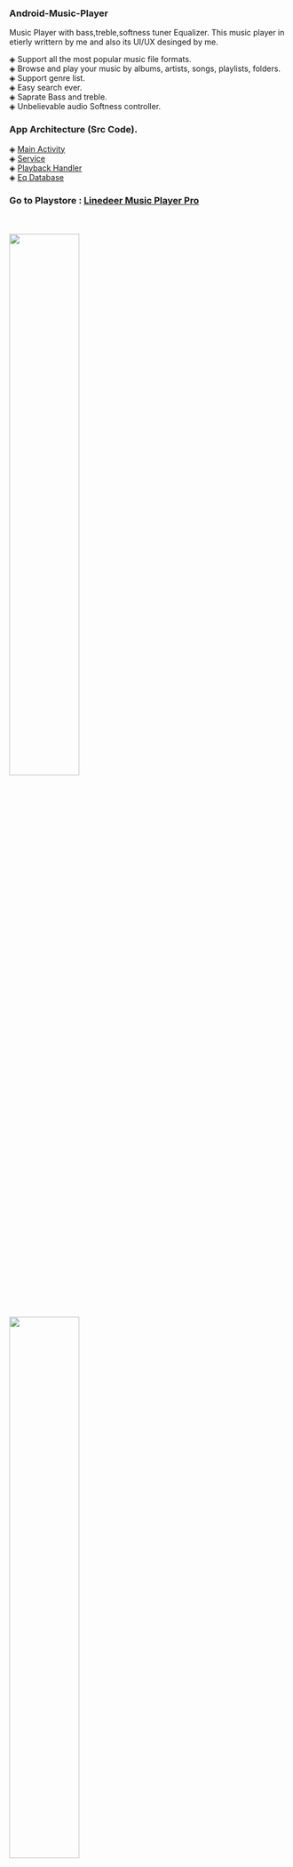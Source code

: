 ### Android-Music-Player

Music Player with bass,treble,softness tuner Equalizer.
This music player in etierly writtern by me and also its UI/UX desinged by me.

◈ Support all the most popular music file formats.</br>
◈ Browse and play your music by albums, artists, songs, playlists, folders.</br>
◈ Support genre list.</br>
◈ Easy search ever.</br>
◈ Saprate Bass and treble.</br>
◈ Unbelievable audio Softness controller.

### App Architecture (Src Code).
◈ [Main Activity](https://github.com/KishanV/Android-Music-Player/blob/master/app/src/main/java/com/linedeer/player/Ui.java)</br>
◈ [Service](https://github.com/KishanV/Android-Music-Player/blob/master/app/src/main/java/com/linedeer/player/musicPlayer.java)</br>
◈ [Playback Handler](https://github.com/KishanV/Android-Music-Player/blob/master/app/src/main/java/com/player/playlistHandler.java)</br>
◈ [Eq Database](https://github.com/KishanV/Android-Music-Player/blob/master/app/src/main/java/com/player/playerDb.java)

### Go to Playstore : [Linedeer Music Player Pro](https://play.google.com/store/apps/details?id=com.linedeer.music.handler)
</br>
</br>
<img src="https://raw.githubusercontent.com/KishanV/Android-Music-Player/master/imgs/renderDemo1.png" width="50%" />
<img src="https://raw.githubusercontent.com/KishanV/Android-Music-Player/master/imgs/renderDemo4.png" width="50%" />
<img src="https://raw.githubusercontent.com/KishanV/Android-Music-Player/master/imgs/renderDemo2_2.png" width="50%" />
<img src="https://raw.githubusercontent.com/KishanV/Android-Music-Player/master/imgs/renderDemo5_5.png" width="50%" />
<img src="https://raw.githubusercontent.com/KishanV/Android-Music-Player/master/imgs/renderDemo8_8.png" width="50%" />
